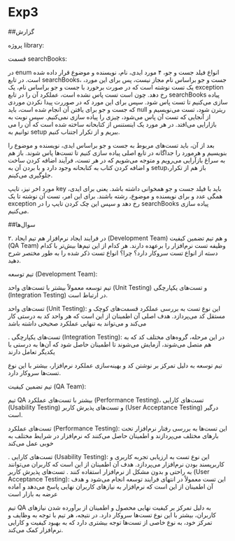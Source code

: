 # Exp3
##گزارش

پروژه library:

قسمت searchBooks:

در enum انواع فیلد جست و جو، ۴ مورد ایدی، نام، نویسنده و موضوع قرار داده شده است. در تابع searchBooks، جست و جو براساس نام مجاز نیست، پس برای این مورد، یک تست نوشته است که در صورت برخورد با جست و جو براساس نام، یک exception رخ دهد. چون است تست پاس نشده است، عملکرد آن را در تابع searchBooks پیاده سازی می‌کنیم تا تست پاس شود. سپس برای این مورد که در صوررت پیدا نکردن موردی که جست و جو برای یافتن آن انجام شده است، باید null ریترن شود، تست می‌نویسیم و از آنجایی که تست آن پاس می‌شود، چیزی را پیاده سازی نمی‌کنیم.
سپس نوبت به بازارایی می‌افتد. در هر مورد یک اینستنس از کتابحانه ساخته شده است که آن را می توانیم به setup ببریم و از تکرار اجتناب کنیم.

بعد از آن، باید تست‌های مربوط به جست و جو براساس ایدی، نویسنده و موضوع را بنویسیم و هرمورد را جداگانه در تابع اصلی پیاده سازی کنیم تا تست‌ها پاس شوند. باز هم به سراغ بازآرایی می‌رویم و متوجه می‌شویم که در هر تست، فرآیند اضافه کردن ساخت و اضافه کردن کتاب به کتابحانه وجود دارد و با بردن آن به setup،‌باز هم از تکرار جلوگیری می‌کینم.

مورد اخر نیز، تایپ key باید با فیلد جست و جو همخوانی داشته باشد. یعنی برای ایدی، همگی عدد و برای نویسنده و موضوع، رشته باشند. برای این امر، تست آن نوشته تا یک exception رخ دهد و سپس این چک کردن تایپ را در searchBooks پیاده سازی می‌کنیم.


##سوال‌ها

۲. در فرایند ایجاد نرم‌افزار هم تیم ایجاد (Development Team) و هم تیم تضمین کیفیت (QA Team) وظیفه تست نرم‌افزار را برعهده دارند. هر کدام از این تیم‌ها بیش‌تر با کدام دسته از انواع تست سروکار دارد؟ چرا؟ انواع تست ذکر شده را به طور مختصر شرح دهید.

تیم توسعه (Development Team):

تیم توسعه معمولاً بیشتر با تست‌های واحد (Unit Testing) و تست‌های یکپارچگی (Integration Testing) در ارتباط است.

تست‌های واحد (Unit Testing): این نوع تست به بررسی عملکرد قسمت‌های کوچک و مستقل کد می‌پردازد. هدف اصلی آن اطمینان از این است که هر واحد کد به درستی کار می‌کند و می‌تواند به تنهایی عملکرد صحیحی داشته باشد

.
تست‌های یکپارچگی (Integration Testing): در این مرحله، گروه‌های مختلف کد که به هم متصل می‌شوند، آزمایش می‌شوند تا اطمینان حاصل شود که آن‌ها به درستی با یکدیگر تعامل دارند


تیم توسعه به دلیل تمرکز بر نوشتن کد و بهینه‌سازی عملکرد نرم‌افزار، بیشتر با این نوع تست‌ها سروکار دارد.


تیم تضمین کیفیت (QA Team):

تیم QA بیشتر با تست‌های عملکرد (Performance Testing)، تست‌های کارایی (Usability Testing) و تست‌های پذیرش کاربر (User Acceptance Testing) درگیر است.

 تست‌های عملکرد (Performance Testing): این تست‌ها به بررسی رفتار نرم‌افزار تحت بارهای مختلف می‌پردازند و اطمینان حاصل می‌کنند که نرم‌افزار در شرایط مختلف به خوبی عمل می‌کند

.
تست‌های کارایی (Usability Testing): این نوع تست به ارزیابی تجربه کاربری و کاربرپسند بودن نرم‌افزار می‌پردازد. هدف آن اطمینان از این است که کاربران می‌توانند به راحتی و بدون مشکل از نرم‌افزار استفاده کنند
.
تست‌های پذیرش کاربر (User Acceptance Testing): این تست معمولاً در انتهای فرایند توسعه انجام می‌شود و هدف آن اطمینان از این است که نرم‌افزار به نیازهای کاربران نهایی پاسخ می‌دهد و آماده عرضه به بازار است

تیم QA به دلیل تمرکز بر کیفیت نهایی محصول و اطمینان از برآورده شدن نیازهای کاربران، بیشتر با این نوع تست‌ها سروکار دارد. در نتیجه، هر تیم با توجه به وظایف و تمرکز خود، به نوع خاصی از تست‌ها توجه بیشتری دارد که به بهبود کیفیت و کارایی نرم‌افزار کمک می‌کند.
